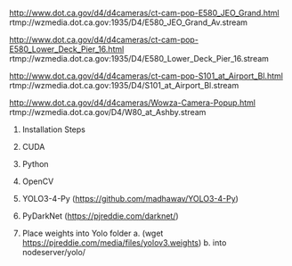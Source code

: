 
http://www.dot.ca.gov/d4/d4cameras/ct-cam-pop-E580_JEO_Grand.html
rtmp://wzmedia.dot.ca.gov:1935/D4/E580_JEO_Grand_Av.stream

http://www.dot.ca.gov/d4/d4cameras/ct-cam-pop-E580_Lower_Deck_Pier_16.html
rtmp://wzmedia.dot.ca.gov:1935/D4/E580_Lower_Deck_Pier_16.stream

http://www.dot.ca.gov/d4/d4cameras/ct-cam-pop-S101_at_Airport_Bl.html
rtmp://wzmedia.dot.ca.gov:1935/D4/S101_at_Airport_Bl.stream

http://www.dot.ca.gov/d4/d4cameras/Wowza-Camera-Popup.html
rtmp://wzmedia.dot.ca.gov/D4/W80_at_Ashby.stream



1. Installation Steps

1. CUDA
2. Python
3. OpenCV
4. YOLO3-4-Py (https://github.com/madhawav/YOLO3-4-Py)
5. PyDarkNet (https://pjreddie.com/darknet/)
6. Place weights into Yolo folder 
    a. (wget https://pjreddie.com/media/files/yolov3.weights) 
    b. into nodeserver/yolo/
